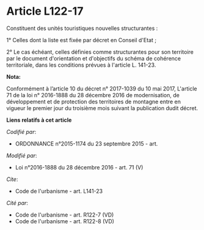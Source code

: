 # Article L122-17

Constituent des unités touristiques nouvelles structurantes : 

1° Celles dont la liste est fixée par décret en Conseil d'Etat ; 

2° Le cas échéant, celles définies comme structurantes pour son territoire par le document d'orientation et d'objectifs du
schéma de cohérence territoriale, dans les conditions prévues à l'article L. 141-23.

**Nota:**

Conformément à l’article 10 du décret n° 2017-1039 du 10 mai 2017, L'article 71 de la loi n° 2016-1888 du 28 décembre 2016 de
modernisation, de développement et de protection des territoires de montagne entre en vigueur le premier jour du troisième
mois suivant la publication dudit décret.

**Liens relatifs à cet article**

_Codifié par_:

  - ORDONNANCE n°2015-1174 du 23 septembre 2015 - art.

_Modifié par_:

  - Loi n°2016-1888 du 28 décembre 2016 - art. 71 (V)

_Cite_:

  - Code de l'urbanisme - art. L141-23

_Cité par_:

  - Code de l'urbanisme - art. R122-7 (VD)
  - Code de l'urbanisme - art. R122-8 (VD)
